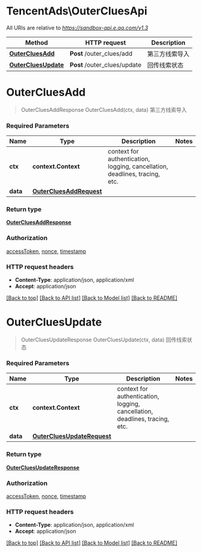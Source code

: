 # TencentAds\OuterCluesApi

All URIs are relative to *https://sandbox-api.e.qq.com/v1.3*

Method | HTTP request | Description
------------- | ------------- | -------------
[**OuterCluesAdd**](OuterCluesApi.md#OuterCluesAdd) | **Post** /outer_clues/add | 第三方线索导入
[**OuterCluesUpdate**](OuterCluesApi.md#OuterCluesUpdate) | **Post** /outer_clues/update | 回传线索状态


# **OuterCluesAdd**
> OuterCluesAddResponse OuterCluesAdd(ctx, data)
第三方线索导入

### Required Parameters

Name | Type | Description  | Notes
------------- | ------------- | ------------- | -------------
 **ctx** | **context.Context** | context for authentication, logging, cancellation, deadlines, tracing, etc.
  **data** | [**OuterCluesAddRequest**](OuterCluesAddRequest.md)|  | 

### Return type

[**OuterCluesAddResponse**](OuterCluesAddResponse.md)

### Authorization

[accessToken](../README.md#accessToken), [nonce](../README.md#nonce), [timestamp](../README.md#timestamp)

### HTTP request headers

 - **Content-Type**: application/json, application/xml
 - **Accept**: application/json

[[Back to top]](#) [[Back to API list]](../README.md#documentation-for-api-endpoints) [[Back to Model list]](../README.md#documentation-for-models) [[Back to README]](../README.md)

# **OuterCluesUpdate**
> OuterCluesUpdateResponse OuterCluesUpdate(ctx, data)
回传线索状态

### Required Parameters

Name | Type | Description  | Notes
------------- | ------------- | ------------- | -------------
 **ctx** | **context.Context** | context for authentication, logging, cancellation, deadlines, tracing, etc.
  **data** | [**OuterCluesUpdateRequest**](OuterCluesUpdateRequest.md)|  | 

### Return type

[**OuterCluesUpdateResponse**](OuterCluesUpdateResponse.md)

### Authorization

[accessToken](../README.md#accessToken), [nonce](../README.md#nonce), [timestamp](../README.md#timestamp)

### HTTP request headers

 - **Content-Type**: application/json, application/xml
 - **Accept**: application/json

[[Back to top]](#) [[Back to API list]](../README.md#documentation-for-api-endpoints) [[Back to Model list]](../README.md#documentation-for-models) [[Back to README]](../README.md)

